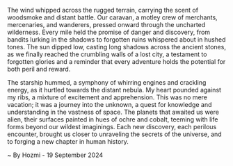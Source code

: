 
The wind whipped across the rugged terrain, carrying the scent of woodsmoke and distant battle. Our caravan, a motley crew of merchants, mercenaries, and wanderers, pressed onward through the uncharted wilderness. Every mile held the promise of danger and discovery, from bandits lurking in the shadows to forgotten ruins whispered about in hushed tones. The sun dipped low, casting long shadows across the ancient stones, as we finally reached the crumbling walls of a lost city, a testament to forgotten glories and a reminder that every adventure holds the potential for both peril and reward.

The starship hummed, a symphony of whirring engines and crackling energy, as it hurtled towards the distant nebula. My heart pounded against my ribs, a mixture of excitement and apprehension. This was no mere vacation; it was a journey into the unknown, a quest for knowledge and understanding in the vastness of space. The planets that awaited us were alien, their surfaces painted in hues of ochre and cobalt, teeming with life forms beyond our wildest imaginings. Each new discovery, each perilous encounter, brought us closer to unraveling the secrets of the universe, and to forging a new chapter in human history. 

~ By Hozmi - 19 September 2024
